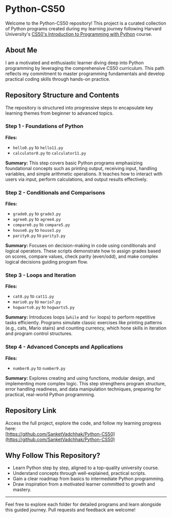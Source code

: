 # Python-CS50

Welcome to the Python-CS50 repository! This project is a curated collection of Python programs created during my learning journey following Harvard University's [CS50's Introduction to Programming with Python](https://www.youtube.com/watch?v=nLRL_NcnK-4&t=6465s) course.

## About Me

I am a motivated and enthusiastic learner diving deep into Python programming by leveraging the comprehensive CS50 curriculum. This path reflects my commitment to master programming fundamentals and develop practical coding skills through hands-on practice.

## Repository Structure and Contents

The repository is structured into progressive steps to encapsulate key learning themes from beginner to advanced topics.

### Step 1 - Foundations of Python

**Files:**
- `hello0.py` to `hello11.py`
- `calculator0.py` to `calculator11.py`

**Summary:**
This step covers basic Python programs emphasizing foundational concepts such as printing output, receiving input, handling variables, and simple arithmetic operations. It teaches how to interact with users via input, perform calculations, and output results effectively.

### Step 2 - Conditionals and Comparisons

**Files:**
- `grade0.py` to `grade3.py`
- `agree0.py` to `agree4.py`
- `compare0.py` to `compare5.py`
- `house0.py` to `house3.py`
- `parity0.py` to `parity3.py`

**Summary:**
Focuses on decision-making in code using conditionals and logical operators. These scripts demonstrate how to assign grades based on scores, compare values, check parity (even/odd), and make complex logical decisions guiding program flow.

### Step 3 - Loops and Iteration

**Files:**
- `cat0.py` to `cat11.py`
- `mario0.py` to `mario7.py`
- `hogwarts0.py` to `hogwarts5.py`

**Summary:**
Introduces loops (`while` and `for` loops) to perform repetitive tasks efficiently. Programs simulate classic exercises like printing patterns (e.g., cats, Mario stairs) and counting currency, which hone skills in iteration and program control structures.

### Step 4 - Advanced Concepts and Applications

**Files:**
- `number0.py` to `number9.py`

**Summary:**
Explores creating and using functions, modular design, and implementing more complex logic. This step strengthens program structure, error handling readiness, and data manipulation techniques, preparing for practical, real-world Python programming.

## Repository Link

Access the full project, explore the code, and follow my learning progress here:  
[https://github.com/SanketVadchhak/Python-CS50](https://github.com/SanketVadchhak/Python-CS50)

## Why Follow This Repository?

- Learn Python step by step, aligned to a top-quality university course.
- Understand concepts through well-explained, practical scripts.
- Gain a clear roadmap from basics to intermediate Python programming.
- Draw inspiration from a motivated learner committed to growth and mastery.

---

Feel free to explore each folder for detailed programs and learn alongside this guided journey. Pull requests and feedback are welcome!

